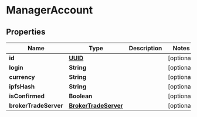 
# ManagerAccount

## Properties
Name | Type | Description | Notes
------------ | ------------- | ------------- | -------------
**id** | [**UUID**](UUID.md) |  |  [optional]
**login** | **String** |  |  [optional]
**currency** | **String** |  |  [optional]
**ipfsHash** | **String** |  |  [optional]
**isConfirmed** | **Boolean** |  |  [optional]
**brokerTradeServer** | [**BrokerTradeServer**](BrokerTradeServer.md) |  |  [optional]



